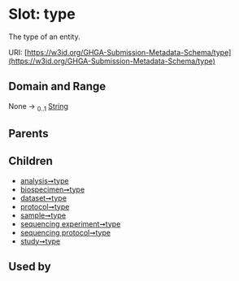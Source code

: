 
# Slot: type


The type of an entity.

URI: [https://w3id.org/GHGA-Submission-Metadata-Schema/type](https://w3id.org/GHGA-Submission-Metadata-Schema/type)


## Domain and Range

None &#8594;  <sub>0..1</sub> [String](types/String.md)

## Parents


## Children

 *  [analysis➞type](analysis_type.md)
 *  [biospecimen➞type](biospecimen_type.md)
 *  [dataset➞type](dataset_type.md)
 *  [protocol➞type](protocol_type.md)
 *  [sample➞type](sample_type.md)
 *  [sequencing experiment➞type](sequencing_experiment_type.md)
 *  [sequencing protocol➞type](sequencing_protocol_type.md)
 *  [study➞type](study_type.md)

## Used by

